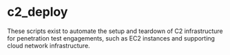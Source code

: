 # c2_deploy
These scripts exist to automate the setup and teardown of C2 infrastructure for penetration test engagements, such as EC2 instances and supporting cloud network infrastructure.
